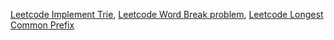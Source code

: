 [Leetcode Implement Trie](https://leetcode.com/problems/implement-trie-prefix-tree/description/),
[Leetcode Word Break problem](https://leetcode.com/problems/word-break/description/),
[Leetcode Longest Common Prefix](https://leetcode.com/problems/longest-common-prefix/description/)